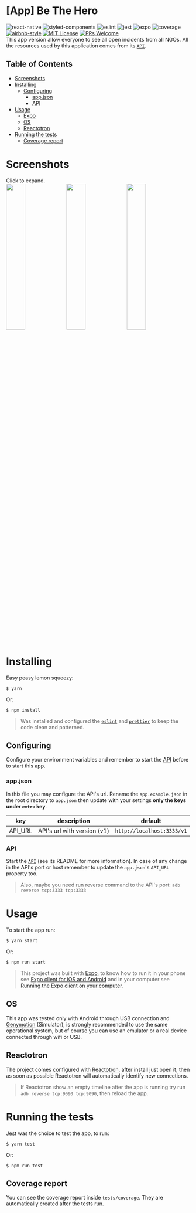 # [App] Be The Hero
![react-native](https://img.shields.io/badge/reactjs-16.9.0-61dafb?style=flat-square&logo=react)
![styled-components](https://img.shields.io/badge/styled_components-5.1.0-db7b86?style=flat-square&logo=styled-components)
![eslint](https://img.shields.io/badge/eslint-6.8.0-4b32c3?style=flat-square&logo=eslint)
![jest](https://img.shields.io/badge/jest-24.9.0-brightgreen?style=flat-square&logo=jest)
![expo](https://img.shields.io/badge/expo-37.0.0-000000?style=flat-square&logo=expo)
![coverage](https://img.shields.io/badge/coverage-100%25-brightgreen?style=flat-square)
[![airbnb-style](https://flat.badgen.net/badge/eslint/airbnb/ff5a5f?icon=airbnb)](https://github.com/airbnb/javascript)
[![MIT License](https://img.shields.io/badge/license-MIT-green?style=flat-square)](https://github.com/DiegoVictor/bethehero/blob/master/LICENSE)
[![PRs Welcome](https://img.shields.io/badge/PRs-welcome-brightgreen.svg?style=flat-square)](http://makeapullrequest.com)<br>
This app version allow everyone to see all open incidents from all NGOs. All the resources used by this application comes from its [`API`](https://github.com/DiegoVictor/bethehero/tree/master/api).

## Table of Contents
* [Screenshots](#screenshots)
* [Installing](#installing)
  * [Configuring](#configuring)
    * [app.json](#appjson)
    * [API](#api)
* [Usage](#usage)
  * [Expo](#expo)
  * [OS](#os)
  * [Reactotron](#reactotron)
* [Running the tests](#running-the-tests)
  * [Coverage report](#coverage-report)

# Screenshots
Click to expand.<br>
<img src="https://raw.githubusercontent.com/DiegoVictor/bethehero/master/app/screenshots/splash.jpg" width="32%" />
<img src="https://raw.githubusercontent.com/DiegoVictor/bethehero/master/app/screenshots/incidents.jpg" width="32%" />
<img src="https://raw.githubusercontent.com/DiegoVictor/bethehero/master/app/screenshots/incident.jpg" width="32%" />

# Installing
Easy peasy lemon squeezy:
```
$ yarn
```
Or:
```
$ npm install
```
> Was installed and configured the [`eslint`](https://eslint.org/) and [`prettier`](https://prettier.io/) to keep the code clean and patterned.

## Configuring
Configure your environment variables and remember to start the [API](https://github.com/DiegoVictor/bethehero/tree/master/api) before to start this app.

### app.json
In this file you may configure the API's url. Rename the `app.example.json` in the root directory to `app.json` then update with your settings **only the keys under `extra` key**.

key|description|default
---|---|---
API_URL|API's url with version (v1)|`http://localhost:3333/v1`

### API
Start the [`API`](https://github.com/DiegoVictor/bethehero/tree/master/api) (see its README for more information). In case of any change in the API's port or host remember to update the `app.json`'s `API_URL` property too.
> Also, maybe you need run reverse command to the API's port: `adb reverse tcp:3333 tcp:3333`

# Usage
To start the app run:
```
$ yarn start
```
Or:
```
$ npm run start
```
> This project was built with [Expo](https://expo.io), to know how to run it in your phone see [Expo client for iOS and Android](https://docs.expo.io/versions/v37.0.0/get-started/installation/#2-mobile-app-expo-client-for-ios) and in your computer see [Running the Expo client on your computer](https://docs.expo.io/versions/v37.0.0/get-started/installation/#running-the-expo-client-on-your-computer).

## OS
This app was tested only with Android through USB connection and [Genymotion](https://www.genymotion.com/) (Simulator), is strongly recommended to use the same operational system, but of course you can use an emulator or a real device connected through wifi or USB.

## Reactotron
The project comes configured with [Reactotron](https://github.com/infinitered/reactotron), after install just open it, then as soon as possible Reactotron will automatically identify new connections.
> If Reactotron show an empty timeline after the app is running try run `adb reverse tcp:9090 tcp:9090`, then reload the app.

# Running the tests
[Jest](https://jestjs.io/) was the choice to test the app, to run:
```
$ yarn test
```
Or:
```
$ npm run test
```

## Coverage report
You can see the coverage report inside `tests/coverage`. They are automatically created after the tests run.
